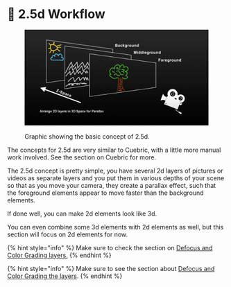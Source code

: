# 🧊 2.5d Workflow

<figure><img src="../.gitbook/assets/image (4) (1) (1) (1) (1) (1) (1) (1).png" alt=""><figcaption><p>Graphic showing the basic concept of 2.5d. </p></figcaption></figure>

The concepts for 2.5d are very similar to Cuebric, with a little more manual work involved. See the section on Cuebric for more.&#x20;

The 2.5d concept is pretty simple, you have several 2d layers of pictures or videos as separate layers and you put them in various depths of your scene so that as you move your camera, they create a parallax effect, such that the foreground elements appear to move faster than the background elements.&#x20;

If done well, you can make 2d elements look like 3d.&#x20;

You can even combine some 3d elements with 2d elements as well, but this section will focus on 2d elements for now.&#x20;

{% hint style="info" %}
Make sure to check the section on [Defocus and Color Grading layers.](../cuebric-workflow/#defocus-and-color-grade-layers)
{% endhint %}

{% hint style="info" %}
Make sure to see the section about [Defocus and Color Grading the layers](../cuebric-workflow/#defocus-and-color-grade-layers).
{% endhint %}
